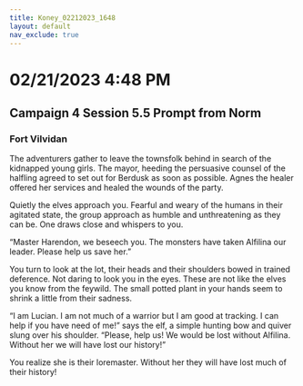 ```yaml
---
title: Koney_02212023_1648
layout: default
nav_exclude: true
---
```


# 02/21/2023 4:48 PM
## Campaign 4 Session 5.5 Prompt from Norm
### Fort Vilvidan

The adventurers gather to leave the townsfolk behind in search of the kidnapped young girls.  The mayor, heeding the persuasive counsel of the halfling agreed to set out for Berdusk as soon as possible.  Agnes the healer offered her services and healed the wounds of the party.

Quietly the elves approach you.  Fearful and weary of the humans in their agitated state, the group approach as humble and unthreatening as they can be.  One draws close and whispers to you.

“Master Harendon, we beseech you.  The monsters have taken Alfilina our leader.  Please help us save her.”

You turn to look at the lot, their heads and their shoulders bowed in trained deference.  Not daring to look you in the eyes.  These are not like the elves you know from the feywild.  The small potted plant in your hands seem to shrink a little from their sadness. 

“I am Lucian.  I am not much of a warrior but I am good at tracking.  I can help if you have need of me!” says the elf, a simple hunting bow and quiver slung over his shoulder.  “Please, help us!  We would be lost without Alfilina.  Without her we will have lost our history!”

You realize she is their loremaster.  Without her they will have lost much of their history! 
